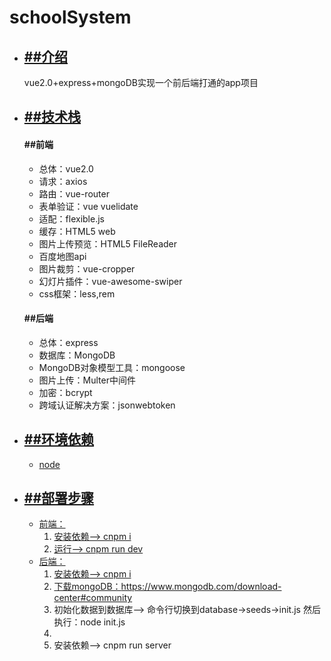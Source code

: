 # schoolSystem
<div>
    <ul>  
        <li>
            <a href="">
                <h2>##介绍</h2>
            </a>
            <div>vue2.0+express+mongoDB实现一个前后端打通的app项目<div>
        </li>
        <li>
            <a href="">
                <h2>##技术栈</h2>
            </a>
            <div>
                <h4>##前端</h4>
                <ul>  
                    <li>总体：vue2.0</li>
                    <li>请求：axios</li>
                    <li>路由：vue-router</li>
                    <li>表单验证：vue vuelidate</li>
                    <li>适配：flexible.js</li>
                    <li>缓存：HTML5 web</li>
                    <li>图片上传预览：HTML5 FileReader</li>
                    <li>百度地图api</li>
                    <li>图片裁剪：vue-cropper</li>
                    <li>幻灯片插件：vue-awesome-swiper</li>
                    <li>css框架：less,rem</li>
                </ul>
            <div>
            <div>
                <h4>##后端</h4>
                <ul>  
                    <li>总体：express</li>
                    <li>数据库：MongoDB</li>
                    <li>MongoDB对象模型工具：mongoose</li>
                    <li>图片上传：Multer中间件</li>
                    <li>加密：bcrypt</li>
                    <li>跨域认证解决方案：jsonwebtoken</li>
                </ul>
            <div>
        </li>
        <li>
            <a href="">
                <h2>##环境依赖</h2>
                <ul>
                    <li>node</li>
                </ul>
            </a>
        </li>
        <li>
            <a href="">
                <h2>##部署步骤</h2>
                <ul>
                    <li>前端：  
                        <ol>
                            <li>安装依赖——> cnpm i</li>
                            <li>运行——> cnpm run dev</li>
                        </ol>  
                    </li>
                    <li>后端：  
                        <ol>
                            <li>安装依赖——> cnpm i</li>
                            <li>下载mongoDB：<a href="https://www.mongodb.com/download-center#community">https://www.mongodb.com/download-center#community</a></li>
                            <li>初始化数据到数据库——> 命令行切换到database->seeds->init.js 然后执行：node init.js<li>
                            <li>安装依赖——> cnpm run server </li>
                        </ol>  
                    </li>
                </ul>
            </a>
        </li>
    </ul>
</div>
